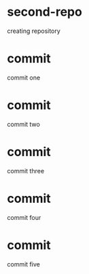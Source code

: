 # second-repo
creating repository

# commit
commit one

# commit 
commit two

# commit 
commit three 

# commit
commit four

# commit 
commit five